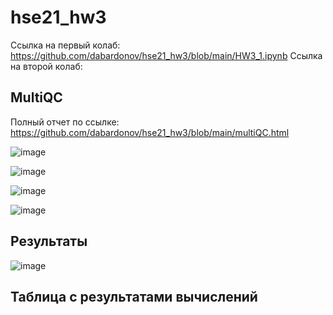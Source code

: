 # hse21_hw3
Ссылка на первый колаб:
https://github.com/dabardonov/hse21_hw3/blob/main/HW3_1.ipynb
Ссылка на второй колаб:

## MultiQC

Полный отчет по ссылке:
https://github.com/dabardonov/hse21_hw3/blob/main/multiQC.html

![image](https://user-images.githubusercontent.com/93095449/144618051-f2a00070-2e19-46e0-af99-f7fe86a946d9.png)

![image](https://user-images.githubusercontent.com/93095449/144618176-be4ce788-479a-4b88-80a1-7c2cd788996d.png)

![image](https://user-images.githubusercontent.com/93095449/144618259-2a728913-9ec9-4b89-ae44-beccf79c591c.png)

![image](https://user-images.githubusercontent.com/93095449/144618374-a6602d92-6f58-4a03-9519-d2198016508b.png)

## Результаты 

![image](https://user-images.githubusercontent.com/93095449/144631282-a88b4bd0-8a57-48be-8f8d-75cca77db660.png)

## Таблица с результатами вычислений
